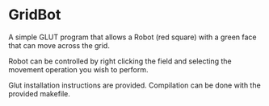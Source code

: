 # GridBot
A simple GLUT program that allows a Robot (red square) with a green face that can move across the grid. 

Robot can be controlled by right clicking the field and selecting the movement operation you wish to perform. 

Glut installation instructions are provided. Compilation can be done with the provided makefile. 
